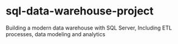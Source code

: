 # sql-data-warehouse-project
Building a modern data warehouse with SQL Server, Including ETL processes, data modeling and analytics
